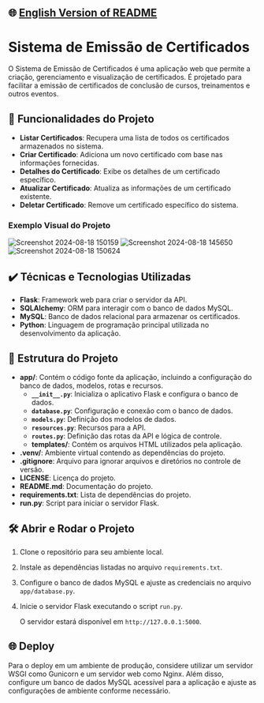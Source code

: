 ## 🌐 [English Version of README](README_EN.md)

# Sistema de Emissão de Certificados

O Sistema de Emissão de Certificados é uma aplicação web que permite a criação, gerenciamento e visualização de certificados. É projetado para facilitar a emissão de certificados de conclusão de cursos, treinamentos e outros eventos.

## 🔨 Funcionalidades do Projeto

- **Listar Certificados**: Recupera uma lista de todos os certificados armazenados no sistema.
- **Criar Certificado**: Adiciona um novo certificado com base nas informações fornecidas.
- **Detalhes do Certificado**: Exibe os detalhes de um certificado específico.
- **Atualizar Certificado**: Atualiza as informações de um certificado existente.
- **Deletar Certificado**: Remove um certificado específico do sistema.

### Exemplo Visual do Projeto

![Screenshot 2024-08-18 150159](https://github.com/user-attachments/assets/8083860d-a3c1-4ae3-a62b-3b0ee0d7829e)
![Screenshot 2024-08-18 145650](https://github.com/user-attachments/assets/d168fc0a-06a0-41f5-9ff3-fe5419e16b32)
![Screenshot 2024-08-18 150624](https://github.com/user-attachments/assets/8f8503ad-dafa-49d4-a4b6-5df94417383a)

## ✔️ Técnicas e Tecnologias Utilizadas

- **Flask**: Framework web para criar o servidor da API.
- **SQLAlchemy**: ORM para interagir com o banco de dados MySQL.
- **MySQL**: Banco de dados relacional para armazenar os certificados.
- **Python**: Linguagem de programação principal utilizada no desenvolvimento da aplicação.

## 📁 Estrutura do Projeto

- **app/**: Contém o código fonte da aplicação, incluindo a configuração do banco de dados, modelos, rotas e recursos.
    - **`__init__.py`**: Inicializa o aplicativo Flask e configura o banco de dados.
    - **`database.py`**: Configuração e conexão com o banco de dados.
    - **`models.py`**: Definição dos modelos de dados.
    - **`resources.py`**: Recursos para a API.
    - **`routes.py`**: Definição das rotas da API e lógica de controle.
    - **templates/**: Contém os arquivos HTML utilizados pela aplicação.
- **.venv/**: Ambiente virtual contendo as dependências do projeto.
- **.gitignore**: Arquivo para ignorar arquivos e diretórios no controle de versão.
- **LICENSE**: Licença do projeto.
- **README.md**: Documentação do projeto.
- **requirements.txt**: Lista de dependências do projeto.
- **run.py**: Script para iniciar o servidor Flask.

## 🛠️ Abrir e Rodar o Projeto

1. Clone o repositório para seu ambiente local.
2. Instale as dependências listadas no arquivo `requirements.txt`.
3. Configure o banco de dados MySQL e ajuste as credenciais no arquivo `app/database.py`.
4. Inicie o servidor Flask executando o script `run.py`.

   O servidor estará disponível em `http://127.0.0.1:5000`.

## 🌐 Deploy

Para o deploy em um ambiente de produção, considere utilizar um servidor WSGI como Gunicorn e um servidor web como Nginx. Além disso, configure um banco de dados MySQL acessível para a aplicação e ajuste as configurações de ambiente conforme necessário.

